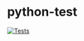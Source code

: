 # python-test

[![Tests](https://github.com/kersulis/python-test/workflows/Tests/badge.svg)](https://github.com/kersulis/python-test/actions?workflow=Tests)
